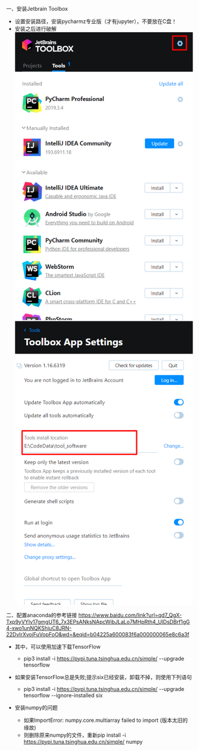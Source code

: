 一、安装Jetbrain Toolbox
* 设置安装路径，安装pycharmz专业版（才有jupyter），不要放在C盘！
* 安装之后进行破解
  ![avatar](./image/1.png)
  ![avatar](./image/2.png)
  
二、配置anaconda的参考链接
https://www.baidu.com/link?url=qd7_QgX-Txp9yVYIv17gmgUT6_7x3EPsANksNApcWibJLaLo7MHpRth4_UlDsDBrf1gG4-xwo1unNQKShiuC8JRN-22DvIrXvojFuVopFoO&wd=&eqid=b04225a600083f6a000000065e8c6a3f
  * 其中，可以使用加速下载TensorFlow
    * pip3 install -i https://pypi.tuna.tsinghua.edu.cn/simple/ --upgrade tensorflow
  * 如果安装TensorFlow总是失败;提示six已经安装，卸载不掉，则使用下列语句
    * pip3 install -i https://pypi.tuna.tsinghua.edu.cn/simple/ --upgrade tensorflow --ignore-installed six

* 安装numpy的问题
   * 如果ImportError: numpy.core.multiarray failed to import  (版本太旧的缘故)
   * 则删除原来numpy的文件，重新pip install -i https://pypi.tuna.tsinghua.edu.cn/simple/ numpy